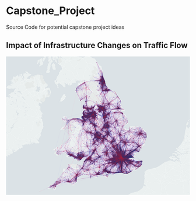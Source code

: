 # Capstone_Project
Source Code for potential capstone project ideas

## Impact of Infrastructure Changes on Traffic Flow
![Github](https://github.com/Tahahaha7/Capstone_Project/blob/master/London.png)
